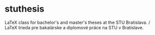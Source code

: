 # stuthesis
LaTeX class for bachelor's and master's theses at the STU Bratislava. / LaTeX trieda pre bakalárske a diplomové práce na STU v Bratislave.
